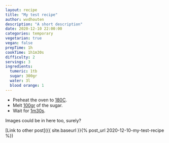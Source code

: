 ```yaml
---
layout: recipe
title: "My test recipe"
author: wvdhouten
description: "A short description"
date: 2020-12-10 22:00:00
categories: temporary
vegetarian: true
vegan: false
prepTime: 1h
cookTime: 1h1m30s
difficulty: 2
servings: 3
ingredients: 
  tumeric: 1tb
  sugar: 300gr
  water: 3l
  blood orange: 1
---
```


* Preheat the oven to [180C](#temperature).
* Melt [100gr](#quantity) of the sugar.
* Wait for [1m30s](#timer).

Images could be in here too, surely?

[Link to other post]({{ site.baseurl }}{% post_url 2020-12-10-my-test-recipe %})
